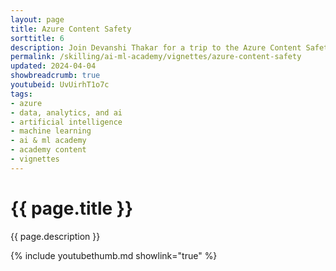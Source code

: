 ```yaml
---
layout: page
title: Azure Content Safety
sorttitle: 6
description: Join Devanshi Thakar for a trip to the Azure Content Safety service and learn how to best guard your AI applications. This video will guide you through real-world examples where we address hate, violent, harmful, and sexual content – in different scenarios – with the Azure Content Safety tool.
permalink: /skilling/ai-ml-academy/vignettes/azure-content-safety
updated: 2024-04-04
showbreadcrumb: true
youtubeid: UvUirhT1o7c
tags:
- azure
- data, analytics, and ai
- artificial intelligence
- machine learning
- ai & ml academy
- academy content
- vignettes
---
```


# {{ page.title }}

{{ page.description }}

{% include youtubethumb.md showlink="true" %}